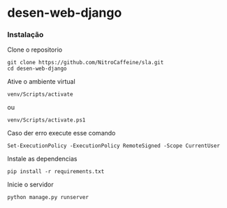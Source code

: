 # desen-web-django
### Instalação
Clone o repositorio
```
git clone https://github.com/NitroCaffeine/sla.git
cd desen-web-django
```
Ative o ambiente virtual
```
venv/Scripts/activate
```
ou
```
venv/Scripts/activate.ps1
```
Caso der erro execute esse comando
```
Set-ExecutionPolicy -ExecutionPolicy RemoteSigned -Scope CurrentUser
```

Instale as dependencias
```
pip install -r requirements.txt
```
Inicie o servidor
```
python manage.py runserver
```
